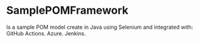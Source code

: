 # SamplePOMFramework
Is a sample POM model create in Java using Selenium and integrated with:
GitHub Actions.
Azure.
Jenkins.
